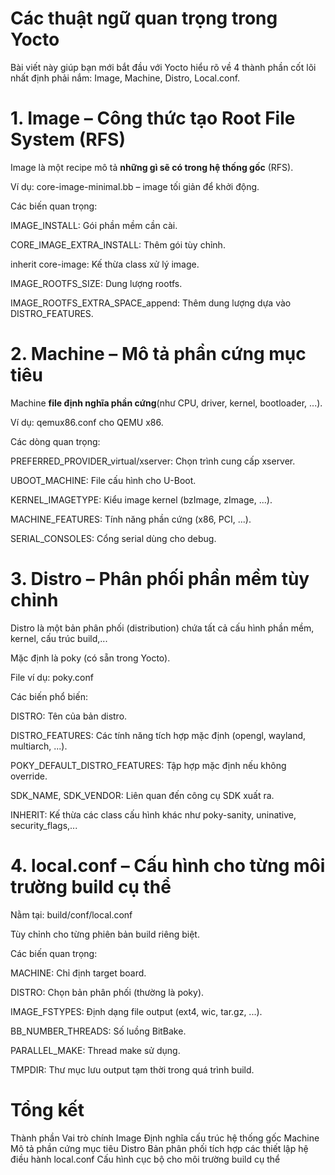 # Các thuật ngữ quan trọng trong Yocto
Bài viết này giúp bạn mới bắt đầu với Yocto hiểu rõ về 4 thành phần cốt lõi nhất định phải nắm: Image, Machine, Distro, Local.conf.

# 1. Image – Công thức tạo Root File System (RFS)
Image là một recipe mô tả **những gì sẽ có trong hệ thống gốc** (RFS).

Ví dụ: core-image-minimal.bb – image tối giản để khởi động.

Các biến quan trọng:

IMAGE_INSTALL: Gói phần mềm cần cài.

CORE_IMAGE_EXTRA_INSTALL: Thêm gói tùy chỉnh.

inherit core-image: Kế thừa class xử lý image.

IMAGE_ROOTFS_SIZE: Dung lượng rootfs.

IMAGE_ROOTFS_EXTRA_SPACE_append: Thêm dung lượng dựa vào DISTRO_FEATURES.

# 2. Machine – Mô tả phần cứng mục tiêu
Machine **file định nghĩa phần cứng**(như CPU, driver, kernel, bootloader, ...).

Ví dụ: qemux86.conf cho QEMU x86.

Các dòng quan trọng:

PREFERRED_PROVIDER_virtual/xserver: Chọn trình cung cấp xserver.

UBOOT_MACHINE: File cấu hình cho U-Boot.

KERNEL_IMAGETYPE: Kiểu image kernel (bzImage, zImage, ...).

MACHINE_FEATURES: Tính năng phần cứng (x86, PCI, ...).

SERIAL_CONSOLES: Cổng serial dùng cho debug.

# 3. Distro – Phân phối phần mềm tùy chỉnh
Distro là một bản phân phối (distribution) chứa tất cả cấu hình phần mềm, kernel, cấu trúc build,...

Mặc định là poky (có sẵn trong Yocto).

File ví dụ: poky.conf

Các biến phổ biến:

DISTRO: Tên của bản distro.

DISTRO_FEATURES: Các tính năng tích hợp mặc định (opengl, wayland, multiarch, ...).

POKY_DEFAULT_DISTRO_FEATURES: Tập hợp mặc định nếu không override.

SDK_NAME, SDK_VENDOR: Liên quan đến công cụ SDK xuất ra.

INHERIT: Kế thừa các class cấu hình khác như poky-sanity, uninative, security_flags,...

# 4. local.conf – Cấu hình cho từng môi trường build cụ thể
Nằm tại: build/conf/local.conf

Tùy chỉnh cho từng phiên bản build riêng biệt.

Các biến quan trọng:

MACHINE: Chỉ định target board.

DISTRO: Chọn bản phân phối (thường là poky).

IMAGE_FSTYPES: Định dạng file output (ext4, wic, tar.gz, ...).

BB_NUMBER_THREADS: Số luồng BitBake.

PARALLEL_MAKE: Thread make sử dụng.

TMPDIR: Thư mục lưu output tạm thời trong quá trình build.

# Tổng kết
Thành phần      Vai trò chính
Image	        Định nghĩa cấu trúc hệ thống gốc
Machine	        Mô tả phần cứng mục tiêu
Distro	        Bản phân phối tích hợp các thiết lập hệ điều hành
local.conf	    Cấu hình cục bộ cho môi trường build cụ thể
